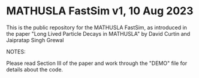 # MATHUSLA FastSim v1, 10 Aug 2023

This is the public repository for the MATHUSLA FastSim, as introduced in the paper "Long Lived Particle Decays in MATHUSLA" by David Curtin and Jaipratap Singh Grewal

NOTES:

Please read Section III of the paper and work through the "DEMO" file for details about the code.



